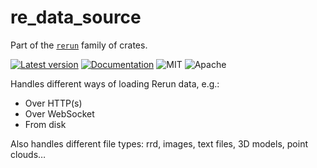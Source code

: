 # re_data_source

Part of the [`rerun`](https://github.com/rerun-io/rerun) family of crates.

[![Latest version](https://img.shields.io/crates/v/re_data_source.svg)](https://crates.io/crates/re_data_source)
[![Documentation](https://docs.rs/re_data_source/badge.svg)](https://docs.rs/re_data_source)
![MIT](https://img.shields.io/badge/license-MIT-blue.svg)
![Apache](https://img.shields.io/badge/license-Apache-blue.svg)

Handles different ways of loading Rerun data, e.g.:
* Over HTTP(s)
* Over WebSocket
* From disk

Also handles different file types: rrd, images, text files, 3D models, point clouds…

